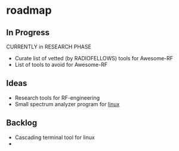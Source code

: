 # roadmap

## In Progress

CURRENTLY in RESEARCH PHASE
- Curate list of vetted (by RADIOFELLOWS) tools for Awesome-RF
- List of tools to avoid for Awesome-RF

## Ideas

- Research tools for RF-engineering
- Small spectrum analyzer program for [linux](https://github.com/RADIOFELLOWS/linux-spectrum)

## Backlog

- Cascading terminal tool for linux
- 
